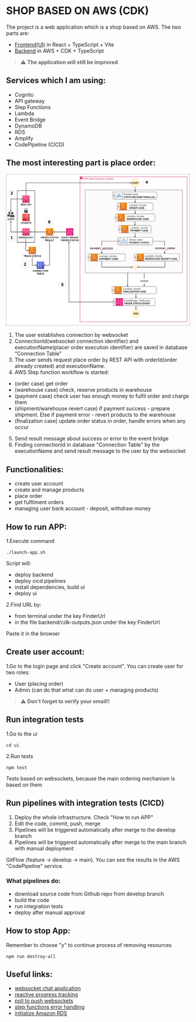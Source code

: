 # SHOP BASED ON AWS (CDK)

The project is a web application which is a shop based on AWS. The two parts are:
- [Frontend(UI)](https://github.com/MartinMartinni/aws-shop/blob/main/ui/README.md) in React + TypeScript + Vite
- [Backend](https://github.com/MartinMartinni/aws-shop/blob/main/backend/README.md) in AWS + CDK + TypeScript

> :warning:  **The application will still be improved**

## Services which I am using:
- Cognito
- API gateway
- Step Functions
- Lambda
- Event Bridge
- DynamoDB
- RDS
- Amplify
- CodePipeline (CICD)

## The most interesting part is place order:
![alt text](https://github.com/MartinMartinni/aws-shop/blob/main/place_order_workflow.drawio.png)

1. The user establishes connection by websocket
2. ConnectionId(websocket connection identifier) and executionName(placer order execution identifier) are saved in database "Connection Table"
3. The user sends request place order by REST API with orderId(order already created) and executionName.
4. AWS Step function workflow is started:
- (order case) get order
- (warehouse case) check, reserve products in warehouse
- (payment case) check user has enough money to fulfil order and charge them
- (shipment/warehouse revert case) if payment success - prepare shipment. Else if payment error - revert products to the warehouse
- (finalization case) update order status in order, handle errors when any occur
5. Send result message about success or error to the event bridge
6. Finding connectionId in database "Connection Table" by the executionName and send result message to the user by the websocket

## Functionalities:
- create user account
- create and manage products
- place order
- get fulfilment orders
- managing user bank account - deposit, withdraw money

## How to run APP:

1.Execute command
```
./launch-app.sh
```
Script will:
- deploy backend
- deploy cicd pipelines
- install dependencies, build ui
- deploy ui

2.Find URL by:
- from terminal under the key FinderUrl
- in the file backend/cdk-outputs.json under the key FinderUrl

Paste it in the browser

## Create user account:
1.Go to the login page and click "Create account". You can create user for two roles:
- User (placing order)
- Admin (can do that what can do user + managing products)

> :warning:  **Don't forget to verify your email!!**

## Run integration tests
1.Go to the ui
```
cd ui
```
2.Run tests
```
npm test
```

Tests based on websockets, because the main ordering mechanism is based on them

## Run pipelines with integration tests (CICD)
1. Deploy the whole infrastructure. Check "How to run APP" 
2. Edit the code, commit, push, merge
3. Pipelines will be triggered automatically after merge to the develop branch
4. Pipelines will be triggered automatically after merge to the main branch with manual deployment

GitFlow (feature -> develop -> main).
You can see the results in the AWS "CodePipeline" service.

### What pipelines do:
- download source code from Github repo from develop branch
- build the code
- run integration tests
- deploy after manual approval

## How to stop App:
Remember to choose "y" to continue process of removing resources
```
npm run destroy-all
```

## Useful links:
- [websocket chat application](https://github.com/aws-samples/websocket-chat-application/tree/main)
- [reactive progress tracking](https://aws.amazon.com/blogs/compute/implementing-reactive-progress-tracking-for-aws-step-functions/)
- [poll to push websockets](https://aws.amazon.com/blogs/compute/from-poll-to-push-transform-apis-using-amazon-api-gateway-rest-apis-and-websockets/)
- [step functions error handling](https://dashbird.io/blog/aws-step-functions-error-handling/)
- [initialize Amazon RDS](https://aws.amazon.com/blogs/infrastructure-and-automation/use-aws-cdk-to-initialize-amazon-rds-instances/)

